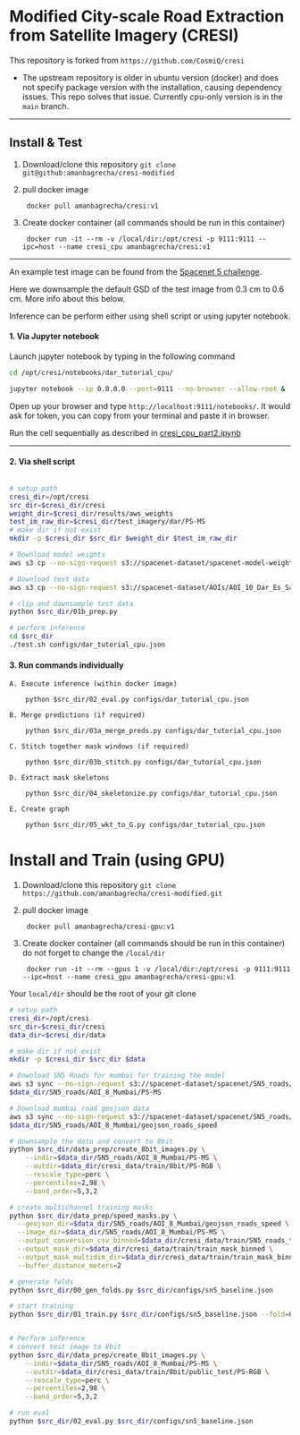 # Modified City-scale Road Extraction from Satellite Imagery (CRESI) 

This repository is forked from `https://github.com/CosmiQ/cresi`

- The upstream repository is older in ubuntu version (docker) and does not specify package version with the installation, causing dependency issues. This repo solves that issue. Currently cpu-only version is in the `main` branch.


____

## Install & Test


1. Download/clone this repository `git clone git@github:amanbagrecha/cresi-modified`

2. pull docker image

		docker pull amanbagrecha/cresi:v1
	
3. Create docker container (all commands should be run in this container)

		docker run -it --rm -v /local/dir:/opt/cresi -p 9111:9111 --ipc=host --name cresi_cpu amanbagrecha/cresi:v1
____
An example test image can be found from the [Spacenet 5 challenge](https://registry.opendata.aws/spacenet/).


Here we downsample the default GSD of the test image from 0.3 cm to 0.6 cm. More info about this below.

Inference can be perform either using shell script or using jupyter notebook.

#### 1. Via Jupyter notebook

Launch jupyter notebook by typing in the following command

```sh
cd /opt/cresi/notebooks/dar_tutorial_cpu/

jupyter notebook --ip 0.0.0.0 --port=9111 --no-browser --allow-root &
```

Open up your browser and type `http://localhost:9111/notebooks/`.
It would ask for token, you can copy from your terminal and paste it in browser.

Run the cell sequentially as described in [cresi_cpu_part2.ipynb](https://github.com/amanbagrecha/cresi-modified/blob/main/notebooks/dar_tutorial_cpu/cresi_cpu_part2.ipynb)

---

#### 2. Via shell script

```sh

# setup path
cresi_dir=/opt/cresi
src_dir=$cresi_dir/cresi
weight_dir=$cresi_dir/results/aws_weights
test_im_raw_dir=$cresi_dir/test_imagery/dar/PS-MS
# make dir if not exist
mkdir -p $cresi_dir $src_dir $weight_dir $test_im_raw_dir

# Download model weights
aws s3 cp --no-sign-request s3://spacenet-dataset/spacenet-model-weights/spacenet-5/baseline/ $weight_dir

# Download test data
aws s3 cp --no-sign-request s3://spacenet-dataset/AOIs/AOI_10_Dar_Es_Salaam/PS-MS/ $test_im_raw_dir

# clip and downsample test data
python $src_dir/01b_prep.py

# perform inference
cd $src_dir
./test.sh configs/dar_tutorial_cpu.json
```	

#### 3. Run commands individually


	A. Execute inference (within docker image)

		python $src_dir/02_eval.py configs/dar_tutorial_cpu.json

	B. Merge predictions (if required)

		python $src_dir/03a_merge_preds.py configs/dar_tutorial_cpu.json
	
	C. Stitch together mask windows (if required)

		python $src_dir/03b_stitch.py configs/dar_tutorial_cpu.json

	D. Extract mask skeletons

		python $src_dir/04_skeletonize.py configs/dar_tutorial_cpu.json
	
	E. Create graph

		python $src_dir/05_wkt_to_G.py configs/dar_tutorial_cpu.json


# Install and Train (using GPU)

1. Download/clone this repository `git clone https://github.com/amanbagrecha/cresi-modified.git`

2. pull docker image

		docker pull amanbagrecha/cresi-gpu:v1
	
3. Create docker container (all commands should be run in this container) do not forget to change the `/local/dir`

		docker run -it --rm --gpus 1 -v /local/dir:/opt/cresi -p 9111:9111 --ipc=host --name cresi_gpu amanbagrecha/cresi-gpu:v1

Your `local/dir` should be the root of your git clone

```sh
# setup path
cresi_dir=/opt/cresi
src_dir=$cresi_dir/cresi
data_dir=$cresi_dir/data

# make dir if not exist
mkdir -p $cresi_dir $src_dir $data

# Download SN5 Roads for mumbai for training the model
aws s3 sync --no-sign-request s3://spacenet-dataset/spacenet/SN5_roads/train/AOI_8_Mumbai/PS-MS \
$data_dir/SN5_roads/AOI_8_Mumbai/PS-MS

# Download mumbai road geojson data
aws s3 sync --no-sign-request s3://spacenet-dataset/spacenet/SN5_roads/train/AOI_8_Mumbai/geojson_roads_speed \
$data_dir/SN5_roads/AOI_8_Mumbai/geojson_roads_speed

# downsample the data and convert to 8bit
python $src_dir/data_prep/create_8bit_images.py \
    --indir=$data_dir/SN5_roads/AOI_8_Mumbai/PS-MS \
    --outdir=$data_dir/cresi_data/train/8bit/PS-RGB \
    --rescale_type=perc \
    --percentiles=2,98 \
    --band_order=5,3,2

# create multichannel training masks
python $src_dir/data_prep/speed_masks.py \
  --geojson_dir=$data_dir/SN5_roads/AOI_8_Mumbai/geojson_roads_speed \
  --image_dir=$data_dir/SN5_roads/AOI_8_Mumbai/PS-MS \
  --output_conversion_csv_binned=$data_dir/cresi_data/train/SN5_roads_train_speed_conversion_binned.csv \
  --output_mask_dir=$data_dir/cresi_data/train/train_mask_binned \
  --output_mask_multidim_dir=$data_dir/cresi_data/train/train_mask_binned_mc \
  --buffer_distance_meters=2

# generate folds
python $src_dir/00_gen_folds.py $src_dir/configs/sn5_baseline.json

# start training
python $src_dir/01_train.py $src_dir/configs/sn5_baseline.json --fold=0


# Perform inference
# convert test image to 8bit
python $src_dir/data_prep/create_8bit_images.py \
    --indir=$data_dir/SN5_roads/AOI_8_Mumbai/PS-MS \
    --outdir=$data_dir/cresi_data/train/8bit/public_test/PS-RGB \
    --rescale_type=perc \
    --percentiles=2,98 \
    --band_order=5,3,2

# run eval
python $src_dir/02_eval.py $src_dir/configs/sn5_baseline.json
```